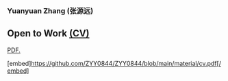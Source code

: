 ### Yuanyuan Zhang (张源远)
## Open to Work [(CV)](material/cv.pdf)


<a href="https://github.com/ZYY0844/ZYY0844/blob/main/material/cv.pdf" target="_blank">PDF.</a>

[embed]https://github.com/ZYY0844/ZYY0844/blob/main/material/cv.pdf[/embed]